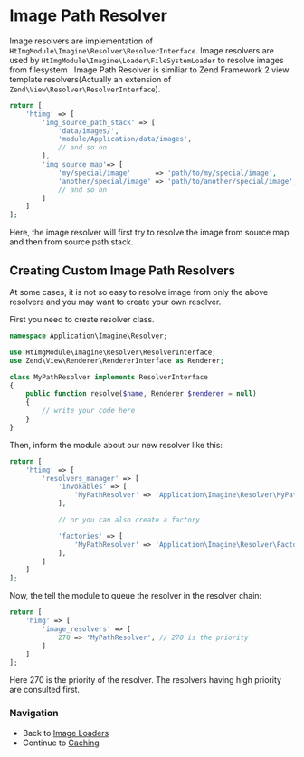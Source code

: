 Image Path Resolver
=========================
Image resolvers are implementation of `HtImgModule\Imagine\Resolver\ResolverInterface`. Image resolvers are used by `HtImgModule\Imagine\Loader\FileSystemLoader` to resolve images from filesystem .
Image Path Resolver is similiar to Zend Framework 2 view template resolvers(Actually an extension of `Zend\View\Resolver\ResolverInterface`).

```php
return [
    'htimg' => [
        'img_source_path_stack' => [
            'data/images/',
            'module/Application/data/images',
            // and so on
        ],
        'img_source_map'=> [
            'my/special/image'      => 'path/to/my/special/image',
            'another/special/image' => 'path/to/another/special/image',
            // and so on
        ]
    ]
];
```
Here, the image resolver will first try to resolve the image from source map and then from source path stack.

## Creating Custom Image Path Resolvers
At some cases, it is not so easy to resolve image from only the above resolvers and you may want to create your own resolver.

First you need to create resolver class.

```php
namespace Application\Imagine\Resolver;

use HtImgModule\Imagine\Resolver\ResolverInterface;
use Zend\View\Renderer\RendererInterface as Renderer;

class MyPathResolver implements ResolverInterface
{
    public function resolve($name, Renderer $renderer = null)
    {
        // write your code here
    }
}
```

Then, inform the module about our new resolver like this:

```php
return [
    'htimg' => [
        'resolvers_manager' => [
            'invokables' => [
                'MyPathResolver' => 'Application\Imagine\Resolver\MyPathResolver',
            ],

            // or you can also create a factory

            'factories' => [
                'MyPathResolver' => 'Application\Imagine\Resolver\Factory\MyPathResolverFactory',
            ],
        ]
    ]
];
```

Now, the tell the module to queue the resolver in the resolver chain:

```php
return [
    'himg' => [
        'image_resolvers' => [
            270 => 'MyPathResolver', // 270 is the priority
        ]
    ]
];
```
Here 270 is the priority of the resolver. The resolvers having high priority are consulted first.


### Navigation

* Back to [Image Loaders](image-loaders.md)
* Continue to [Caching](caching.md)
